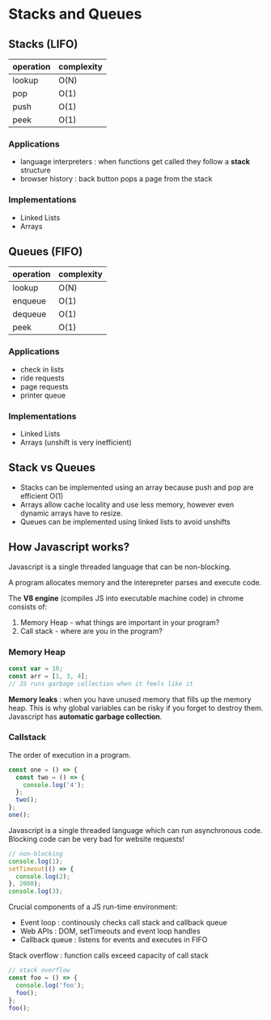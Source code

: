 # Stacks and Queues

## Stacks (LIFO)

| operation | complexity |
| --------- | ---------- |
| lookup    | O(N)       |
| pop       | O(1)       |
| push      | O(1)       |
| peek      | O(1)       |

### Applications

- language interpreters : when functions get called they follow a **stack** structure
- browser history : back button pops a page from the stack

### Implementations

- Linked Lists
- Arrays

## Queues (FIFO)

| operation | complexity |
| --------- | ---------- |
| lookup    | O(N)       |
| enqueue   | O(1)       |
| dequeue   | O(1)       |
| peek      | O(1)       |

### Applications

- check in lists
- ride requests
- page requests
- printer queue

### Implementations

- Linked Lists
- Arrays (unshift is very inefficient)

## Stack vs Queues

- Stacks can be implemented using an array because push and pop are efficient O(1)
- Arrays allow cache locality and use less memory, however even dynamic arrays have to resize.
- Queues can be implemented using linked lists to avoid unshifts

## How Javascript works?

Javascript is a single threaded language that can be non-blocking.

A program allocates memory and the interepreter parses and execute code.

The **V8 engine** (compiles JS into executable machine code) in chrome consists of:

1. Memory Heap - what things are important in your program?
2. Call stack - where are you in the program?

### Memory Heap

```javascript
const var = 10;
const arr = [1, 3, 4];
// JS runs garbage collection when it feels like it
```

**Memory leaks** : when you have unused memory that fills up the memory heap. This is why global variables can be risky if you forget to destroy them. Javascript has **automatic garbage collection**.

### Callstack

The order of execution in a program.

```javascript
const one = () => {
  const two = () => {
    console.log('4');
  };
  two();
};
one();
```

Javascript is a single threaded language which can run asynchronous code. Blocking code can be very bad for website requests!

```javascript
// non-blocking
console.log(1);
setTimeout(() => {
  console.log(2);
}, 2000);
console.log(3);
```

Crucial components of a JS run-time environment:

- Event loop : continously checks call stack and callback queue
- Web APIs : DOM, setTimeouts and event loop handles
- Callback queue : listens for events and executes in FIFO

Stack overflow : function calls exceed capacity of call stack

```javascript
// stack overflow
const foo = () => {
  console.log('foo');
  foo();
};
foo();
```
